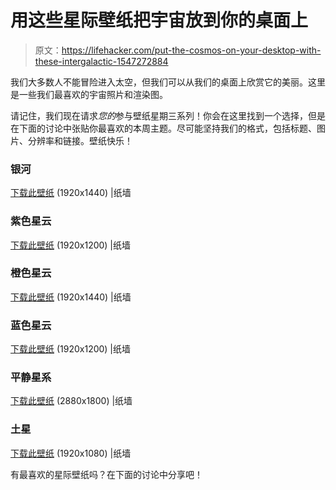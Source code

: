 # 用这些星际壁纸把宇宙放到你的桌面上

> 原文：<https://lifehacker.com/put-the-cosmos-on-your-desktop-with-these-intergalactic-1547272884>

我们大多数人不能冒险进入太空，但我们可以从我们的桌面上欣赏它的美丽。这里是一些我们最喜欢的宇宙照片和渲染图。



请记住，我们现在请求*您的*参与壁纸星期三系列！你会在这里找到一个选择，但是在下面的讨论中张贴你最喜欢的本周主题。尽可能坚持我们的格式，包括标题、图片、分辨率和链接。壁纸快乐！

### 银河

[下载此壁纸](http://thepaperwall.com/wallpaper.php?view=0bca607419d742279abffe64e62976ce0a9b582e) (1920x1440) |纸墙

### 紫色星云

[下载此壁纸](http://thepaperwall.com/wallpaper.php?view=65ddf01b278c170bdedb64967fb5c0c7e2f96b75) (1920x1200) |纸墙

### 橙色星云

[下载此壁纸](http://thepaperwall.com/wallpaper.php?view=bc27f801ac53ba47698f4ebf029897f6d6c0e41a) (1920x1440) |纸墙

### 蓝色星云

[下载此壁纸](http://thepaperwall.com/wallpaper.php?view=3669731ff9f7d9853ebc728cb0f501defb91e666) (1920x1200) |纸墙

### 平静星系

[下载此壁纸](http://thepaperwall.com/wallpaper.php?view=af9b86e708b3c62c5fd3a5a6b2083bdb97d8e280) (2880x1800) |纸墙

### 土星

[下载此壁纸](http://thepaperwall.com/wallpaper.php?view=b0b1af6a97da5be63563833bb7ba11415c2baa78) (1920x1080) |纸墙

有最喜欢的星际壁纸吗？在下面的讨论中分享吧！